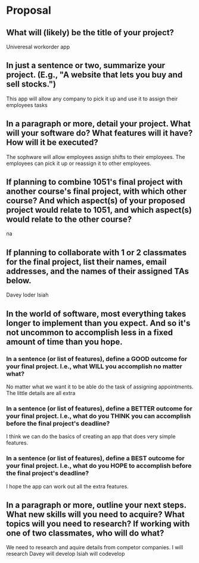# Proposal

## What will (likely) be the title of your project?

Univeresal workorder app

## In just a sentence or two, summarize your project. (E.g., "A website that lets you buy and sell stocks.")

This app will allow any company to pick it up and use it to assign their employees tasks

## In a paragraph or more, detail your project. What will your software do? What features will it have? How will it be executed?

The sophware will allow employees assign shifts to their employees. The employees can pick it up or reassign it to other employees.

## If planning to combine 1051's final project with another course's final project, with which other course? And which aspect(s) of your proposed project would relate to 1051, and which aspect(s) would relate to the other course?

na
## If planning to collaborate with 1 or 2 classmates for the final project, list their names, email addresses, and the names of their assigned TAs below.
Davey loder
Isiah

## In the world of software, most everything takes longer to implement than you expect. And so it's not uncommon to accomplish less in a fixed amount of time than you hope.

### In a sentence (or list of features), define a GOOD outcome for your final project. I.e., what WILL you accomplish no matter what?

No matter what we want it to be able do the task of assigning appointments. The little details are all extra

### In a sentence (or list of features), define a BETTER outcome for your final project. I.e., what do you THINK you can accomplish before the final project's deadline?

I think we can do the basics of creating an app that does very simple features.

### In a sentence (or list of features), define a BEST outcome for your final project. I.e., what do you HOPE to accomplish before the final project's deadline?

I hope the app can work out all the extra features. 

## In a paragraph or more, outline your next steps. What new skills will you need to acquire? What topics will you need to research? If working with one of two classmates, who will do what?

We need to research and aquire details from competor companies. 
I will research 
Davey will develop
Isiah will codevelop
